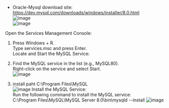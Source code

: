 * Oracle-Mysql download site: https://dev.mysql.com/downloads/windows/installer/8.0.html  
![image](https://user-images.githubusercontent.com/22329486/221425302-ae36fa48-79d2-4625-9c39-3ff6ea4cdf8f.png)  
![image](https://user-images.githubusercontent.com/22329486/221425339-57880361-4d1c-4595-b18a-f5652ee9ef80.png)  

Open the Services Management Console:  
1. Press Windows + R.  
Type services.msc and press Enter.  
Locate and Start the MySQL Service:  

2. Find the MySQL service in the list (e.g., MySQL80).  
Right-click on the service and select Start.  
![image](https://github.com/GinChoYen/Anthony/assets/22329486/8807ad55-ab33-48ae-b9a5-aff30d901896)  

3. install paht C:\Program Files\MySQL  
![image](https://github.com/GinChoYen/Anthony/assets/22329486/4031fa51-d76f-4c11-9b6b-e4710b03e6c1)
Install the MySQL Service:  
Run the following command to install the MySQL service:  
C:\Program Files\MySQL\MySQL Server 8.0\bin\mysqld --install
![image](https://github.com/GinChoYen/Anthony/assets/22329486/fc49b95c-9361-4c24-8bdf-ece1c08d4c78)  

